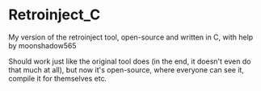 # Retroinject_C
My version of the retroinject tool, open-source and written in C, with help by moonshadow565

Should work just like the original tool does (in the end, it doesn't even do that much at all), but now it's open-source, where everyone can see it, compile it for themselves etc. 
